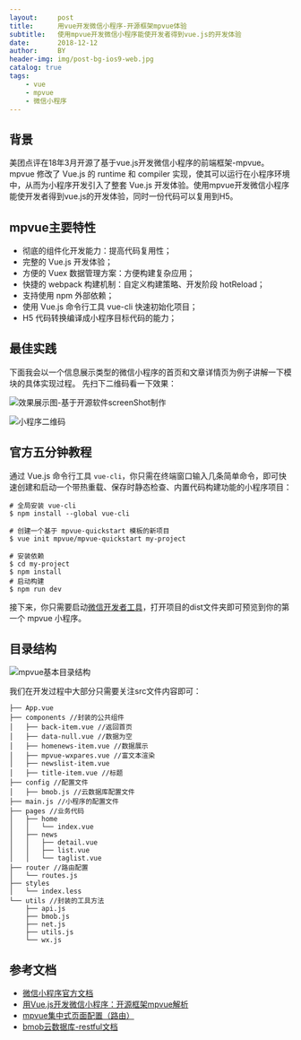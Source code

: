 ```yaml
---
layout:     post
title:      用vue开发微信小程序-开源框架mpvue体验
subtitle:   使用mpvue开发微信小程序能使开发者得到vue.js的开发体验
date:       2018-12-12
author:     BY
header-img: img/post-bg-ios9-web.jpg
catalog: true
tags:
    - vue
    - mpvue
    - 微信小程序
---
```


## 背景

美团点评在18年3月开源了基于vue.js开发微信小程序的前端框架-mpvue。mpvue 修改了 Vue.js 的 runtime 和 compiler 实现，使其可以运行在小程序环境中，从而为小程序开发引入了整套 Vue.js 开发体验。使用mpvue开发微信小程序能使开发者得到vue.js的开发体验，同时一份代码可以复用到H5。

## mpvue主要特性

- 彻底的组件化开发能力：提高代码复用性；
- 完整的 Vue.js 开发体验；
- 方便的 Vuex 数据管理方案：方便构建复杂应用；
- 快捷的 webpack 构建机制：自定义构建策略、开发阶段 hotReload；
- 支持使用 npm 外部依赖；
- 使用 Vue.js 命令行工具 vue-cli 快速初始化项目；
- H5 代码转换编译成小程序目标代码的能力；

## 最佳实践

下面我会以一个信息展示类型的微信小程序的首页和文章详情页为例子讲解一下模块的具体实现过程。
先扫下二维码看一下效果：

![效果展示图-基于开源软件screenShot制作](https://kung-1252408270.cos.ap-chengdu.myqcloud.com/markdown/20181210165617.png)

![小程序二维码](https://kung-1252408270.cos.ap-chengdu.myqcloud.com/markdown/20181210165446.png)


## 官方五分钟教程

通过 Vue.js 命令行工具 `vue-cli`，你只需在终端窗口输入几条简单命令，即可快速创建和启动一个带热重载、保存时静态检查、内置代码构建功能的小程序项目：

```
# 全局安装 vue-cli
$ npm install --global vue-cli

# 创建一个基于 mpvue-quickstart 模板的新项目
$ vue init mpvue/mpvue-quickstart my-project

# 安装依赖
$ cd my-project
$ npm install
# 启动构建
$ npm run dev
```
接下来，你只需要启动[微信开发者工具](https://mp.weixin.qq.com/debug/wxadoc/dev/quickstart/basic/getting-started.html#%E5%AE%89%E8%A3%85%E5%BC%80%E5%8F%91%E5%B7%A5%E5%85%B7)，打开项目的dist文件夹即可预览到你的第一个 mpvue 小程序。

## 目录结构

![mpvue基本目录结构](https://kung-1252408270.cos.ap-chengdu.myqcloud.com/markdown/20181210171130.png)

我们在开发过程中大部分只需要关注src文件内容即可：

```
├── App.vue
├── components //封装的公共组件
│   ├── back-item.vue //返回首页
│   ├── data-null.vue //数据为空
│   ├── homenews-item.vue //数据展示
│   ├── mpvue-wxpares.vue //富文本渲染
│   ├── newslist-item.vue
│   ├── title-item.vue //标题
├── config //配置文件
│   ├── bmob.js //云数据库配置文件
├── main.js //小程序的配置文件
├── pages //业务代码
│   ├── home
│   │   └── index.vue
│   ├── news
│   │   ├── detail.vue
│   │   ├── list.vue
│   │   └── taglist.vue
├── router //路由配置
│   └── routes.js
├── styles
│   └── index.less
└── utils //封装的工具方法
    ├── api.js
    ├── bmob.js
    ├── net.js
    ├── utils.js
    └── wx.js

```


## 参考文档

- [微信小程序官方文档](https://developers.weixin.qq.com/miniprogram/dev/index.html)
- [用Vue.js开发微信小程序：开源框架mpvue解析](https://tech.meituan.com/mt_mpvue_development_framework.html)
- [mpvue集中式页面配置（路由）](https://github.com/F-loat/mpvue-entry)
- [bmob云数据库-restful文档](http://doc.bmob.cn/data/restful/index.html)